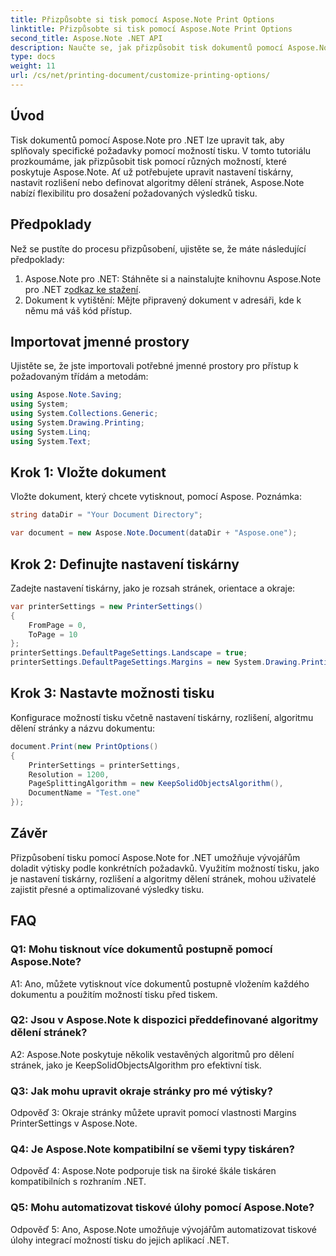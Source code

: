 ```yaml
---
title: Přizpůsobte si tisk pomocí Aspose.Note Print Options
linktitle: Přizpůsobte si tisk pomocí Aspose.Note Print Options
second_title: Aspose.Note .NET API
description: Naučte se, jak přizpůsobit tisk dokumentů pomocí Aspose.Note pro .NET. Dolaďte nastavení pro optimální tisk.
type: docs
weight: 11
url: /cs/net/printing-document/customize-printing-options/
---
```

## Úvod

Tisk dokumentů pomocí Aspose.Note pro .NET lze upravit tak, aby splňovaly specifické požadavky pomocí možností tisku. V tomto tutoriálu prozkoumáme, jak přizpůsobit tisk pomocí různých možností, které poskytuje Aspose.Note. Ať už potřebujete upravit nastavení tiskárny, nastavit rozlišení nebo definovat algoritmy dělení stránek, Aspose.Note nabízí flexibilitu pro dosažení požadovaných výsledků tisku.

## Předpoklady

Než se pustíte do procesu přizpůsobení, ujistěte se, že máte následující předpoklady:

1.  Aspose.Note pro .NET: Stáhněte si a nainstalujte knihovnu Aspose.Note pro .NET z[odkaz ke stažení](https://releases.aspose.com/note/net/).
2. Dokument k vytištění: Mějte připravený dokument v adresáři, kde k němu má váš kód přístup.

## Importovat jmenné prostory

Ujistěte se, že jste importovali potřebné jmenné prostory pro přístup k požadovaným třídám a metodám:

```csharp
using Aspose.Note.Saving;
using System;
using System.Collections.Generic;
using System.Drawing.Printing;
using System.Linq;
using System.Text;
```

## Krok 1: Vložte dokument

Vložte dokument, který chcete vytisknout, pomocí Aspose. Poznámka:

```csharp
string dataDir = "Your Document Directory";

var document = new Aspose.Note.Document(dataDir + "Aspose.one");

```

## Krok 2: Definujte nastavení tiskárny

Zadejte nastavení tiskárny, jako je rozsah stránek, orientace a okraje:

```csharp
var printerSettings = new PrinterSettings()
{
    FromPage = 0,
    ToPage = 10
};
printerSettings.DefaultPageSettings.Landscape = true;
printerSettings.DefaultPageSettings.Margins = new System.Drawing.Printing.Margins(50, 50, 150, 50);
```

## Krok 3: Nastavte možnosti tisku

Konfigurace možností tisku včetně nastavení tiskárny, rozlišení, algoritmu dělení stránky a názvu dokumentu:

```csharp
document.Print(new PrintOptions()
{
    PrinterSettings = printerSettings,
    Resolution = 1200,
    PageSplittingAlgorithm = new KeepSolidObjectsAlgorithm(),
    DocumentName = "Test.one"
});
```

## Závěr

Přizpůsobení tisku pomocí Aspose.Note for .NET umožňuje vývojářům doladit výtisky podle konkrétních požadavků. Využitím možností tisku, jako je nastavení tiskárny, rozlišení a algoritmy dělení stránek, mohou uživatelé zajistit přesné a optimalizované výsledky tisku.

## FAQ

### Q1: Mohu tisknout více dokumentů postupně pomocí Aspose.Note?

A1: Ano, můžete vytisknout více dokumentů postupně vložením každého dokumentu a použitím možností tisku před tiskem.

### Q2: Jsou v Aspose.Note k dispozici předdefinované algoritmy dělení stránek?

A2: Aspose.Note poskytuje několik vestavěných algoritmů pro dělení stránek, jako je KeepSolidObjectsAlgorithm pro efektivní tisk.

### Q3: Jak mohu upravit okraje stránky pro mé výtisky?

Odpověď 3: Okraje stránky můžete upravit pomocí vlastnosti Margins PrinterSettings v Aspose.Note.

### Q4: Je Aspose.Note kompatibilní se všemi typy tiskáren?

Odpověď 4: Aspose.Note podporuje tisk na široké škále tiskáren kompatibilních s rozhraním .NET.

### Q5: Mohu automatizovat tiskové úlohy pomocí Aspose.Note?

Odpověď 5: Ano, Aspose.Note umožňuje vývojářům automatizovat tiskové úlohy integrací možností tisku do jejich aplikací .NET.